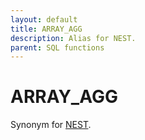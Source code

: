 ```yaml
---
layout: default
title: ARRAY_AGG
description: Alias for NEST.
parent: SQL functions
---
```


# ARRAY_AGG

Synonym for [NEST](nest.md).
